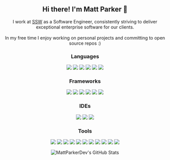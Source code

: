 <h2 align="center">Hi there! I'm Matt Parker 👋</h2>
<p align="center">
    I work at <a href="https://github.com/SSWConsulting">SSW</a> as a Software Engineer, consistently striving to deliver exceptional enterprise software for our clients.
    <br><br>
    In my free time I enjoy working on personal projects and committing to open source repos :)
</p>

<h3 align="center">Languages</h3>
<p align="center">
    <img src="https://img.shields.io/badge/c%23-%23239120.svg?style=for-the-badge&logo=c-sharp&logoColor=white"/>
    <img src="https://img.shields.io/badge/javascript-%23323330.svg?&style=for-the-badge&logo=javascript&logoColor=%23F7DF1E"/>
    <img src="https://img.shields.io/badge/typescript-%23007ACC.svg?style=for-the-badge&logo=typescript&logoColor=white"/>
    <img src="https://img.shields.io/badge/html5-%23E34F26.svg?&style=for-the-badge&logo=html5&logoColor=white"/> 
    <img src="https://img.shields.io/badge/css3-%231572B6.svg?&style=for-the-badge&logo=css3&logoColor=white"/>
    <img src="https://img.shields.io/badge/swift-F54A2A?style=for-the-badge&logo=swift&logoColor=white"/>
</p>
<h3 align="center">Frameworks</h3>
<p align="center">
    <img src="https://img.shields.io/badge/.NET-5C2D91?style=for-the-badge&logo=.net&logoColor=white"/>
    <img src="https://img.shields.io/badge/blazor-%235C2D91.svg?style=for-the-badge&logo=blazor&logoColor=white"/>
    <img src="https://img.shields.io/badge/swiftUI-0095cc?style=for-the-badge&logo=swift&logoColor=white"/>
    <img src="https://img.shields.io/badge/react-%2320232a.svg?style=for-the-badge&logo=react&logoColor=%2361DAFB"/>
    <img src="https://img.shields.io/badge/jquery-%230769AD.svg?style=for-the-badge&logo=jquery&logoColor=white"/>
    <img src="https://img.shields.io/badge/expo-1C1E24?style=for-the-badge&logo=expo&logoColor=#D04A37"/>   
</p>
<h3 align="center">IDEs</h3>
<p align="center">
    <img src="https://img.shields.io/badge/Rider-000000.svg?style=for-the-badge&logo=Rider&logoColor=white&color=black&labelColor=crimson"/>
    <img src="https://img.shields.io/badge/Visual%20Studio-5C2D91.svg?style=for-the-badge&logo=visual-studio&logoColor=white"/>
    <img src="https://img.shields.io/badge/Xcode-007ACC?style=for-the-badge&logo=Xcode&logoColor=white"/>
</p>
<h3 align="center">Tools</h3>
<p align="center">
    <img src="https://img.shields.io/badge/vercel-%23000000.svg?style=for-the-badge&logo=vercel&logoColor=white"/>
    <img src="https://img.shields.io/badge/Microsoft%20SQL%20Server-CC2927?style=for-the-badge&logo=microsoft%20sql%20server&logoColor=white"/>
    <img src="https://img.shields.io/badge/bitbucket-%230047B3.svg?style=for-the-badge&logo=bitbucket&logoColor=white"/>
    <img src="https://img.shields.io/badge/Postman-FF6C37?style=for-the-badge&logo=postman&logoColor=white"/>
    <img src="https://img.shields.io/badge/expo-1C1E24?style=for-the-badge&logo=expo&logoColor=#D04A37"/>
    <img src="https://img.shields.io/badge/jira-%230A0FFF.svg?style=for-the-badge&logo=jira&logoColor=white"/>
    <img src="https://img.shields.io/badge/MongoDB-%234ea94b.svg?style=for-the-badge&logo=mongodb&logoColor=white"/>
    <img src="https://img.shields.io/badge/NPM-%23000000.svg?style=for-the-badge&logo=npm&logoColor=white"/>
    <img src="https://img.shields.io/badge/postgres-%23316192.svg?style=for-the-badge&logo=postgresql&logoColor=white"/>
    <img src="https://img.shields.io/badge/github-%23121011.svg?&style=for-the-badge&logo=github&logoColor=white"/>
    <img src="https://img.shields.io/badge/azure-%230072C6.svg?style=for-the-badge&logo=microsoftazure&logoColor=white"/>
</p>

<p align="center"><img alt="MattParkerDev's GitHub Stats" src="https://github-readme-stats.vercel.app/api?username=MattParkerDev&show_icons=true&hide_border=true&count_private=true&theme=react"></p>


<!--
**FakeRayBanz/FakeRayBanz** is a ✨ _special_ ✨ repository because its `README.md` (this file) appears on your GitHub profile.

Here are some ideas to get you started:

- 🔭 I’m currently working on ...
- 🌱 I’m currently learning ...
- 👯 I’m looking to collaborate on ...
- 🤔 I’m looking for help with ...
- 💬 Ask me about ...
- 📫 How to reach me: ...
- 😄 Pronouns: ...
- ⚡ Fun fact: ...
-->
